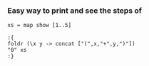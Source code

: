 ### Easy way to print and see the steps of 

```
xs = map show [1..5]

:{
foldr (\x y -> concat ["(",x,"+",y,")"])
"0" xs
:}
```